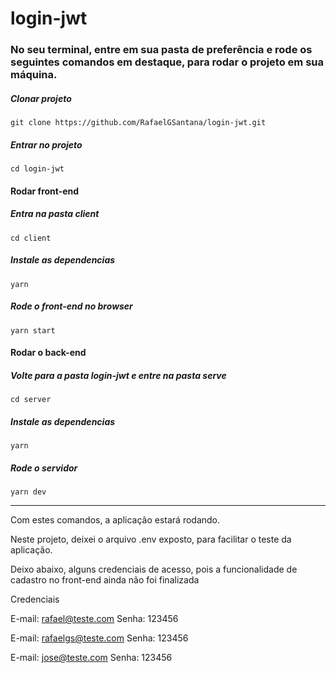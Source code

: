 # login-jwt

### No seu terminal, entre em sua pasta de preferência e rode os seguintes comandos em destaque, para rodar o projeto em sua máquina.

##### Clonar projeto
```
git clone https://github.com/RafaelGSantana/login-jwt.git
```

##### Entrar no projeto
```
cd login-jwt
```

#### Rodar front-end

##### Entra na pasta client
```
cd client
```
##### Instale as dependencias
```
yarn
```
##### Rode o front-end no browser
```
yarn start
```
#### Rodar o back-end

##### Volte para a pasta login-jwt e entre na pasta serve
```
cd server
```
##### Instale as dependencias
```
yarn
```
##### Rode o servidor
```
yarn dev
```
---

Com estes comandos, a aplicação estará rodando.

Neste projeto, deixei o arquivo .env exposto, para facilitar o teste da aplicação.

Deixo abaixo, alguns credenciais de acesso, pois a funcionalidade de cadastro no front-end ainda não foi finalizada

Credenciais

E-mail: rafael@teste.com
Senha: 123456

E-mail: rafaelgs@teste.com
Senha: 123456

E-mail: jose@teste.com
Senha: 123456


